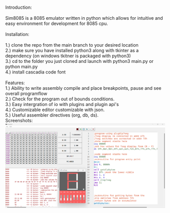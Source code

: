 Introduction:\
\
Sim8085 is a 8085 emulator written in python which allows for intuitive and easy environment for development for 8085 cpu.\
\
Installation:\
\
1.) clone the repo from the main branch to your desired location\
2.) make sure you have installed python3 along with tkinter as a dependency (on windows tkitner is packaged with python3)\
3.) cd to the folder you just cloned and launch with python3 main.py or python main.py\
4.) install cascadia code font\
\
Features:\
1.) Ability to write assembly compile and place breakpoints, pause and see overall programflow\
2.) Check for the program out of bounds conditions.\
3.) Easy intergration of io with plugins and plugin api's\
4.) Customizable editor customizable with json.\
5.) Useful assembler directives (org, db, ds).\
Screenshots:\
![Sim8085 ScreenShot](https://github.com/rhishmapandey/Sim8085/blob/main/screenshots/Sim8085.png)
